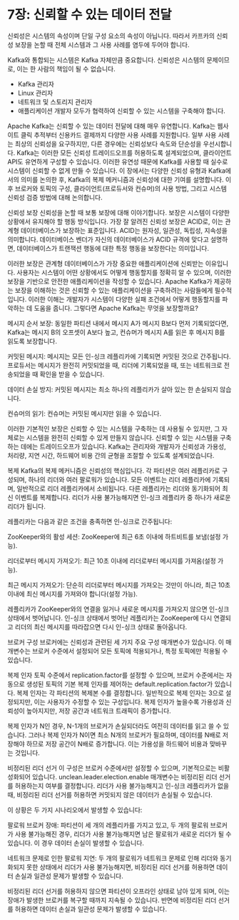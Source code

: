 # 7장: 신뢰할 수 있는 데이터 전달
신뢰성은 시스템의 속성이며 단일 구성 요소의 속성이 아닙니다.
따라서 카프카의 신뢰성 보장을 논할 때 전체 시스템과 그 사용 사례를 염두에 두어야 합니다.

Kafka와 통합되는 시스템은 Kafka 자체만큼 중요합니다. 
신뢰성은 시스템의 문제이므로, 이는 한 사람의 책임이 될 수 없습니다. 
* Kafka 관리자
* Linux 관리자
* 네트워크 및 스토리지 관리자
* 애플리케이션 개발자
모두가 협력하여 신뢰할 수 있는 시스템을 구축해야 합니다.

Apache Kafka는 신뢰할 수 있는 데이터 전달에 대해 매우 유연합니다. Kafka는 웹사이트 클릭 추적부터 신용카드 결제까지 다양한 사용 사례를 지원합니다. 일부 사용 사례는 최상의 신뢰성을 요구하지만, 다른 경우에는 신뢰성보다 속도와 단순성을 우선시합니다. Kafka는 이러한 모든 신뢰성 트레이드오프를 허용하도록 설계되었으며, 클라이언트 API도 유연하게 구성할 수 있습니다. 이러한 유연성 때문에 Kafka를 사용할 때 실수로 시스템이 신뢰할 수 없게 만들 수 있습니다. 이 장에서는 다양한 신뢰성 유형과 Kafka에서의 의미를 논의한 후, Kafka의 복제 메커니즘과 신뢰성에 대한 기여를 설명합니다. 이후 브로커와 토픽의 구성, 클라이언트(프로듀서와 컨슈머)의 사용 방법, 그리고 시스템 신뢰성 검증 방법에 대해 논의합니다.

신뢰성 보장
신뢰성을 논할 때 보통 보장에 대해 이야기합니다. 보장은 시스템이 다양한 상황에서 유지해야 할 행동 방식입니다. 가장 잘 알려진 신뢰성 보장은 ACID로, 이는 관계형 데이터베이스가 보장하는 표준입니다. ACID는 원자성, 일관성, 독립성, 지속성을 의미합니다. 데이터베이스 벤더가 자신의 데이터베이스가 ACID 규격에 맞다고 설명하면, 데이터베이스가 트랜잭션 행동에 대한 특정 행동을 보장한다는 의미입니다.

이러한 보장은 관계형 데이터베이스가 가장 중요한 애플리케이션에 신뢰받는 이유입니다. 사용자는 시스템이 어떤 상황에서도 어떻게 행동할지를 정확히 알 수 있으며, 이러한 보장을 기반으로 안전한 애플리케이션을 작성할 수 있습니다. Apache Kafka가 제공하는 보장을 이해하는 것은 신뢰할 수 있는 애플리케이션을 구축하려는 사람들에게 필수적입니다. 이러한 이해는 개발자가 시스템이 다양한 실패 조건에서 어떻게 행동할지를 파악하는 데 도움을 줍니다. 그렇다면 Apache Kafka는 무엇을 보장할까요?

메시지 순서 보장: 동일한 파티션 내에서 메시지 A가 메시지 B보다 먼저 기록되었다면, Kafka는 메시지 B의 오프셋이 A보다 높고, 컨슈머가 메시지 A를 읽은 후 메시지 B를 읽도록 보장합니다.

커밋된 메시지: 메시지는 모든 인-싱크 레플리카에 기록되면 커밋된 것으로 간주됩니다. 프로듀서는 메시지가 완전히 커밋되었을 때, 리더에 기록되었을 때, 또는 네트워크로 전송되었을 때 확인을 받을 수 있습니다.

데이터 손실 방지: 커밋된 메시지는 최소 하나의 레플리카가 살아 있는 한 손실되지 않습니다.

컨슈머의 읽기: 컨슈머는 커밋된 메시지만 읽을 수 있습니다.

이러한 기본적인 보장은 신뢰할 수 있는 시스템을 구축하는 데 사용될 수 있지만, 그 자체로는 시스템을 완전히 신뢰할 수 있게 만들지 않습니다. 신뢰할 수 있는 시스템을 구축하는 데에는 트레이드오프가 있습니다. Kafka는 관리자와 개발자가 신뢰성과 가용성, 처리량, 지연 시간, 하드웨어 비용 간의 균형을 조절할 수 있도록 설계되었습니다.

복제
Kafka의 복제 메커니즘은 신뢰성의 핵심입니다. 각 파티션은 여러 레플리카로 구성되며, 하나의 리더와 여러 팔로워가 있습니다. 모든 이벤트는 리더 레플리카에 기록되며, 일반적으로 리더 레플리카에서 소비됩니다. 다른 레플리카는 리더와 동기화되어 최신 이벤트를 복제합니다. 리더가 사용 불가능해지면 인-싱크 레플리카 중 하나가 새로운 리더가 됩니다.

레플리카는 다음과 같은 조건을 충족하면 인-싱크로 간주됩니다:

ZooKeeper와의 활성 세션: ZooKeeper에 최근 6초 이내에 하트비트를 보냄(설정 가능).

리더로부터 메시지 가져오기: 최근 10초 이내에 리더로부터 메시지를 가져옴(설정 가능).

최근 메시지 가져오기: 단순히 리더로부터 메시지를 가져오는 것만이 아니라, 최근 10초 이내에 최신 메시지를 가져와야 합니다(설정 가능).

레플리카가 ZooKeeper와의 연결을 잃거나 새로운 메시지를 가져오지 않으면 인-싱크 상태에서 벗어납니다. 인-싱크 상태에서 벗어난 레플리카는 ZooKeeper에 다시 연결되고 리더의 최신 메시지를 따라잡으면 다시 인-싱크 상태로 돌아옵니다.

브로커 구성
브로커에는 신뢰성과 관련된 세 가지 주요 구성 매개변수가 있습니다. 이 매개변수는 브로커 수준에서 설정되어 모든 토픽에 적용되거나, 특정 토픽에만 적용될 수 있습니다.

복제 인자
토픽 수준에서 replication.factor를 설정할 수 있으며, 브로커 수준에서는 자동으로 생성된 토픽의 기본 복제 인자를 제어하는 default.replication.factor가 있습니다. 복제 인자는 각 파티션의 복제본 수를 결정합니다. 일반적으로 복제 인자는 3으로 설정되지만, 이는 사용자가 수정할 수 있는 구성입니다. 복제 인자가 높을수록 가용성과 신뢰성이 높아지지만, 저장 공간과 네트워크 트래픽이 증가합니다.

복제 인자가 N인 경우, N-1개의 브로커가 손실되더라도 여전히 데이터를 읽고 쓸 수 있습니다. 그러나 복제 인자가 N이면 최소 N개의 브로커가 필요하며, 데이터를 N배로 저장해야 하므로 저장 공간이 N배로 증가합니다. 이는 가용성을 하드웨어 비용과 맞바꾸는 것입니다.

비정리된 리더 선거
이 구성은 브로커 수준에서만 설정할 수 있으며, 기본적으로는 비활성화되어 있습니다. unclean.leader.election.enable 매개변수는 비정리된 리더 선거를 허용하는지 여부를 결정합니다. 리더가 사용 불가능해지고 인-싱크 레플리카가 없을 때, 비정리된 리더 선거를 허용하면 커밋되지 않은 데이터가 손실될 수 있습니다.

이 상황은 두 가지 시나리오에서 발생할 수 있습니다:

팔로워 브로커 장애: 파티션이 세 개의 레플리카를 가지고 있고, 두 개의 팔로워 브로커가 사용 불가능해진 경우, 리더가 사용 불가능해지면 남은 팔로워가 새로운 리더가 될 수 있습니다. 이 경우 데이터 손실이 발생할 수 있습니다.

네트워크 문제로 인한 팔로워 지연: 두 개의 팔로워가 네트워크 문제로 인해 리더와 동기화되지 못한 상태에서 리더가 사용 불가능해지면, 비정리된 리더 선거를 허용하면 데이터 손실과 일관성 문제가 발생할 수 있습니다.

비정리된 리더 선거를 허용하지 않으면 파티션이 오프라인 상태로 남아 있게 되며, 이는 장애가 발생한 브로커를 복구할 때까지 지속될 수 있습니다. 반면에 비정리된 리더 선거를 허용하면 데이터 손실과 일관성 문제가 발생할 수 있습니다.


